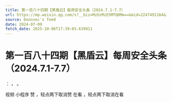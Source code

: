 ```yaml
---
title: 第一百八十四期【黑盾云】每周安全头条（2024.7.1-7.7）
url: https://mp.weixin.qq.com/s?__biz=MzUzMzE5MTQ0Mw==&mid=2247491164&idx=1&sn=5ac5c44386155166c4d0d3f5080fcb69
source: Doonsec's feed
date: 2024-07-09
fetch_date: 2025-10-06T17:39:03.639911
---
```


# 第一百八十四期【黑盾云】每周安全头条（2024.7.1-7.7）

：
，
。

视频
小程序
赞
，轻点两下取消赞
在看
，轻点两下取消在看